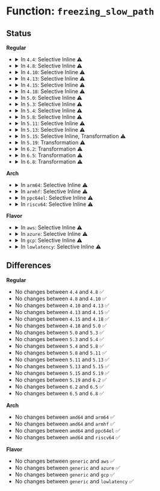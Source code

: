 # Function: <code>freezing_slow_path</code>

## Status
<b>Regular</b>
<ul>
<li>
<details>
<summary>In <code>4.4</code>: Selective Inline ⚠️</summary>

```c
bool freezing_slow_path(struct task_struct *p);
```

**Collision:** Unique Global

**Inline:** Selective

**Transformation:** False

**Instances:**

```
In kernel/freezer.c (ffffffff810e9a90)
Location: kernel/freezer.c:40
Inline: True
Direct callers:
  - kernel/fork.c:_do_fork
  - kernel/exit.c:do_exit
  - kernel/signal.c:ptrace_stop
  - kernel/signal.c:do_signal_stop
  - kernel/signal.c:get_signal
  - kernel/signal.c:do_sigtimedwait
  - kernel/kmod.c:usermodehelper_read_trylock
  - kernel/kthread.c:kthread_freezable_should_stop
  - kernel/kthread.c:kthread_worker_fn
  - kernel/kthread.c:kthread_worker_fn
  - kernel/power/process.c:try_to_freeze_tasks
  - kernel/freezer.c:__refrigerator
  - kernel/freezer.c:set_freezable
  - kernel/freezer.c:freeze_task
  - kernel/time/hrtimer.c:do_nanosleep
  - kernel/time/alarmtimer.c:alarm_timer_nsleep
  - kernel/time/alarmtimer.c:alarm_timer_nsleep_restart
  - kernel/futex.c:futex_wait_queue_me
  - kernel/cgroup_freezer.c:freezer_read
  - kernel/audit.c:kauditd_thread
  - mm/vmscan.c:kswapd
  - mm/vmscan.c:kswapd
  - mm/vmscan.c:kswapd
  - mm/ksm.c:ksm_scan_thread
  - mm/ksm.c:ksm_scan_thread
  - mm/ksm.c:ksm_scan_thread
  - mm/huge_memory.c:khugepaged
  - mm/huge_memory.c:khugepaged
  - mm/huge_memory.c:khugepaged
  - mm/huge_memory.c:khugepaged
  - fs/jbd2/journal.c:kjournald2
  - fs/jbd2/journal.c:kjournald2
  - fs/ecryptfs/kthread.c:ecryptfs_threadfn
  - drivers/virtio/virtio_balloon.c:balloon
  - drivers/virtio/virtio_balloon.c:balloon
  - drivers/tty/hvc/hvc_console.c:khvcd
  - drivers/char/virtio_console.c:port_fops_read
  - drivers/char/virtio_console.c:wait_port_writable
  - drivers/char/tpm/tpm-interface.c:wait_for_tpm_stat
  - net/unix/af_unix.c:unix_stream_read_generic
```
**Symbols:**

```
ffffffff810e9a90-ffffffff810e9af3: freezing_slow_path (STB_GLOBAL)
```
</details>
</li>
<li>
<details>
<summary>In <code>4.8</code>: Selective Inline ⚠️</summary>

```c
bool freezing_slow_path(struct task_struct *p);
```

**Collision:** Unique Global

**Inline:** Selective

**Transformation:** False

**Instances:**

```
In kernel/freezer.c (ffffffff810f07f0)
Location: kernel/freezer.c:40
Inline: True
Direct callers:
  - kernel/fork.c:_do_fork
  - kernel/exit.c:do_exit
  - kernel/signal.c:do_sigtimedwait
  - kernel/signal.c:get_signal
  - kernel/signal.c:do_signal_stop
  - kernel/signal.c:ptrace_stop
  - kernel/kmod.c:usermodehelper_read_trylock
  - kernel/kthread.c:kthread_worker_fn
  - kernel/kthread.c:kthread_worker_fn
  - kernel/kthread.c:kthread_freezable_should_stop
  - kernel/power/process.c:try_to_freeze_tasks
  - kernel/freezer.c:set_freezable
  - kernel/freezer.c:freeze_task
  - kernel/freezer.c:__refrigerator
  - kernel/time/hrtimer.c:do_nanosleep
  - kernel/time/alarmtimer.c:alarm_timer_nsleep
  - kernel/time/alarmtimer.c:alarm_timer_nsleep_restart
  - kernel/futex.c:futex_wait_queue_me
  - kernel/cgroup_freezer.c:freezer_read
  - kernel/audit.c:kauditd_thread
  - mm/oom_kill.c:oom_reaper
  - mm/vmscan.c:kswapd
  - mm/vmscan.c:kswapd
  - mm/vmscan.c:kswapd
  - mm/compaction.c:kcompactd
  - mm/ksm.c:ksm_scan_thread
  - mm/ksm.c:ksm_scan_thread
  - mm/ksm.c:ksm_scan_thread
  - mm/khugepaged.c:khugepaged
  - mm/khugepaged.c:khugepaged
  - mm/khugepaged.c:khugepaged
  - mm/khugepaged.c:khugepaged
  - fs/jbd2/journal.c:kjournald2
  - fs/jbd2/journal.c:kjournald2
  - fs/ecryptfs/kthread.c:ecryptfs_threadfn
  - drivers/tty/hvc/hvc_console.c:khvcd
  - drivers/char/virtio_console.c:wait_port_writable
  - drivers/char/virtio_console.c:port_fops_read
  - drivers/char/tpm/tpm-interface.c:wait_for_tpm_stat
  - net/unix/af_unix.c:unix_stream_read_generic
```
**Symbols:**

```
ffffffff810f07f0-ffffffff810f084c: freezing_slow_path (STB_GLOBAL)
```
</details>
</li>
<li>
<details>
<summary>In <code>4.10</code>: Selective Inline ⚠️</summary>

```c
bool freezing_slow_path(struct task_struct *p);
```

**Collision:** Unique Global

**Inline:** Selective

**Transformation:** False

**Instances:**

```
In kernel/freezer.c (ffffffff810f7950)
Location: kernel/freezer.c:40
Inline: True
Direct callers:
  - kernel/fork.c:_do_fork
  - kernel/exit.c:do_exit
  - kernel/signal.c:do_sigtimedwait
  - kernel/signal.c:get_signal
  - kernel/signal.c:do_signal_stop
  - kernel/signal.c:ptrace_stop
  - kernel/kmod.c:usermodehelper_read_trylock
  - kernel/kthread.c:kthread_worker_fn
  - kernel/kthread.c:kthread_worker_fn
  - kernel/kthread.c:kthread_freezable_should_stop
  - kernel/power/process.c:try_to_freeze_tasks
  - kernel/freezer.c:set_freezable
  - kernel/freezer.c:freeze_task
  - kernel/freezer.c:__refrigerator
  - kernel/time/hrtimer.c:do_nanosleep
  - kernel/time/alarmtimer.c:alarm_timer_nsleep
  - kernel/time/alarmtimer.c:alarm_timer_nsleep_restart
  - kernel/futex.c:futex_wait_queue_me
  - kernel/cgroup_freezer.c:freezer_read
  - kernel/audit.c:kauditd_thread
  - mm/oom_kill.c:oom_reaper
  - mm/vmscan.c:kswapd
  - mm/vmscan.c:kswapd
  - mm/vmscan.c:kswapd
  - mm/compaction.c:kcompactd
  - mm/ksm.c:ksm_scan_thread
  - mm/ksm.c:ksm_scan_thread
  - mm/ksm.c:ksm_scan_thread
  - mm/khugepaged.c:khugepaged
  - mm/khugepaged.c:khugepaged
  - mm/khugepaged.c:khugepaged
  - mm/khugepaged.c:khugepaged
  - fs/coredump.c:do_coredump
  - fs/jbd2/journal.c:kjournald2
  - fs/jbd2/journal.c:kjournald2
  - fs/ecryptfs/kthread.c:ecryptfs_threadfn
  - drivers/tty/hvc/hvc_console.c:khvcd
  - drivers/char/virtio_console.c:wait_port_writable
  - drivers/char/virtio_console.c:port_fops_read
  - drivers/char/tpm/tpm-interface.c:wait_for_tpm_stat
  - net/unix/af_unix.c:unix_stream_read_generic
```
**Symbols:**

```
ffffffff810f7950-ffffffff810f79a7: freezing_slow_path (STB_GLOBAL)
```
</details>
</li>
<li>
<details>
<summary>In <code>4.13</code>: Selective Inline ⚠️</summary>

```c
bool freezing_slow_path(struct task_struct *p);
```

**Collision:** Unique Global

**Inline:** Selective

**Transformation:** False

**Instances:**

```
In kernel/freezer.c (ffffffff810f9820)
Location: kernel/freezer.c:40
Inline: True
Direct callers:
  - kernel/fork.c:_do_fork
  - kernel/exit.c:do_exit
  - kernel/signal.c:do_sigtimedwait
  - kernel/signal.c:get_signal
  - kernel/signal.c:do_signal_stop
  - kernel/signal.c:ptrace_stop
  - kernel/kmod.c:usermodehelper_read_trylock
  - kernel/kthread.c:kthread_worker_fn
  - kernel/kthread.c:kthread_worker_fn
  - kernel/kthread.c:kthread_freezable_should_stop
  - kernel/power/process.c:try_to_freeze_tasks
  - kernel/freezer.c:set_freezable
  - kernel/freezer.c:freeze_task
  - kernel/freezer.c:__refrigerator
  - kernel/time/hrtimer.c:do_nanosleep
  - kernel/time/alarmtimer.c:alarmtimer_do_nsleep
  - kernel/futex.c:futex_wait_queue_me
  - kernel/cgroup/freezer.c:freezer_read
  - kernel/audit.c:kauditd_thread
  - mm/oom_kill.c:oom_reaper
  - mm/vmscan.c:kswapd
  - mm/vmscan.c:kswapd
  - mm/vmscan.c:kswapd
  - mm/compaction.c:kcompactd
  - mm/ksm.c:ksm_scan_thread
  - mm/ksm.c:ksm_scan_thread
  - mm/ksm.c:ksm_scan_thread
  - mm/khugepaged.c:khugepaged
  - mm/khugepaged.c:khugepaged
  - mm/khugepaged.c:khugepaged
  - mm/khugepaged.c:khugepaged
  - fs/coredump.c:do_coredump
  - fs/jbd2/journal.c:kjournald2
  - fs/jbd2/journal.c:kjournald2
  - fs/ecryptfs/kthread.c:ecryptfs_threadfn
  - drivers/tty/hvc/hvc_console.c:khvcd
  - drivers/char/virtio_console.c:wait_port_writable
  - drivers/char/virtio_console.c:port_fops_read
  - drivers/char/tpm/tpm-interface.c:wait_for_tpm_stat
  - drivers/char/tpm/tpm_tis_core.c:request_locality
  - net/unix/af_unix.c:unix_stream_read_generic
```
**Symbols:**

```
ffffffff810f9820-ffffffff810f9876: freezing_slow_path (STB_GLOBAL)
```
</details>
</li>
<li>
<details>
<summary>In <code>4.15</code>: Selective Inline ⚠️</summary>

```c
bool freezing_slow_path(struct task_struct *p);
```

**Collision:** Unique Global

**Inline:** Selective

**Transformation:** False

**Instances:**

```
In kernel/freezer.c (ffffffff811042d0)
Location: kernel/freezer.c:40
Inline: True
Direct callers:
  - kernel/fork.c:_do_fork
  - kernel/exit.c:do_exit
  - kernel/signal.c:do_sigtimedwait
  - kernel/signal.c:get_signal
  - kernel/signal.c:do_signal_stop
  - kernel/signal.c:ptrace_stop
  - kernel/umh.c:usermodehelper_read_trylock
  - kernel/kthread.c:kthread_worker_fn
  - kernel/kthread.c:kthread_worker_fn
  - kernel/kthread.c:kthread_freezable_should_stop
  - kernel/power/process.c:try_to_freeze_tasks
  - kernel/freezer.c:set_freezable
  - kernel/freezer.c:freeze_task
  - kernel/freezer.c:__refrigerator
  - kernel/time/hrtimer.c:do_nanosleep
  - kernel/time/alarmtimer.c:alarmtimer_do_nsleep
  - kernel/futex.c:futex_wait_queue_me
  - kernel/cgroup/freezer.c:update_if_frozen
  - kernel/audit.c:kauditd_thread
  - mm/oom_kill.c:oom_reaper
  - mm/vmscan.c:kswapd
  - mm/vmscan.c:kswapd
  - mm/vmscan.c:kswapd
  - mm/compaction.c:kcompactd
  - mm/ksm.c:ksm_scan_thread
  - mm/ksm.c:ksm_scan_thread
  - mm/ksm.c:ksm_scan_thread
  - mm/khugepaged.c:khugepaged
  - mm/khugepaged.c:khugepaged
  - mm/khugepaged.c:khugepaged
  - mm/khugepaged.c:khugepaged
  - fs/coredump.c:do_coredump
  - fs/jbd2/journal.c:kjournald2
  - fs/jbd2/journal.c:kjournald2
  - fs/ecryptfs/kthread.c:ecryptfs_threadfn
  - drivers/tty/hvc/hvc_console.c:khvcd
  - drivers/char/virtio_console.c:wait_port_writable
  - drivers/char/virtio_console.c:port_fops_read
  - drivers/char/tpm/tpm-interface.c:wait_for_tpm_stat
  - drivers/char/tpm/tpm_tis_core.c:request_locality
  - net/unix/af_unix.c:unix_stream_read_generic
```
**Symbols:**

```
ffffffff811042d0-ffffffff81104326: freezing_slow_path (STB_GLOBAL)
```
</details>
</li>
<li>
<details>
<summary>In <code>4.18</code>: Selective Inline ⚠️</summary>

```c
bool freezing_slow_path(struct task_struct *p);
```

**Collision:** Unique Global

**Inline:** Selective

**Transformation:** False

**Instances:**

```
In kernel/freezer.c (ffffffff8110f0d0)
Location: kernel/freezer.c:40
Inline: True
Direct callers:
  - kernel/fork.c:_do_fork
  - kernel/exit.c:do_exit
  - kernel/signal.c:get_signal
  - kernel/signal.c:do_signal_stop
  - kernel/signal.c:ptrace_stop
  - kernel/umh.c:usermodehelper_read_trylock
  - kernel/kthread.c:kthread_worker_fn
  - kernel/kthread.c:kthread_worker_fn
  - kernel/kthread.c:kthread_freezable_should_stop
  - kernel/power/process.c:try_to_freeze_tasks
  - kernel/freezer.c:set_freezable
  - kernel/freezer.c:freeze_task
  - kernel/freezer.c:__refrigerator
  - kernel/time/hrtimer.c:do_nanosleep
  - kernel/time/alarmtimer.c:alarmtimer_do_nsleep
  - kernel/futex.c:futex_wait_queue_me
  - kernel/cgroup/freezer.c:update_if_frozen
  - kernel/audit.c:kauditd_thread
  - mm/oom_kill.c:oom_reaper
  - mm/vmscan.c:kswapd
  - mm/vmscan.c:kswapd
  - mm/vmscan.c:balance_pgdat
  - mm/compaction.c:kcompactd
  - mm/ksm.c:ksm_scan_thread
  - mm/ksm.c:ksm_scan_thread
  - mm/ksm.c:ksm_scan_thread
  - mm/khugepaged.c:khugepaged
  - mm/khugepaged.c:khugepaged
  - mm/khugepaged.c:khugepaged
  - mm/khugepaged.c:khugepaged
  - fs/coredump.c:do_coredump
  - fs/jbd2/journal.c:kjournald2
  - fs/jbd2/journal.c:kjournald2
  - fs/ecryptfs/kthread.c:ecryptfs_threadfn
  - drivers/tty/hvc/hvc_console.c:khvcd
  - drivers/char/virtio_console.c:wait_port_writable
  - drivers/char/virtio_console.c:port_fops_read
  - drivers/char/tpm/tpm_tis_core.c:request_locality
  - drivers/char/tpm/tpm_tis_core.c:release_locality
  - drivers/char/tpm/tpm_tis_core.c:wait_for_tpm_stat
  - net/unix/af_unix.c:unix_stream_read_generic
```
**Symbols:**

```
ffffffff8110f0d0-ffffffff8110f12d: freezing_slow_path (STB_GLOBAL)
```
</details>
</li>
<li>
<details>
<summary>In <code>5.0</code>: Selective Inline ⚠️</summary>

```c
bool freezing_slow_path(struct task_struct *p);
```

**Collision:** Unique Global

**Inline:** Selective

**Transformation:** False

**Instances:**

```
In kernel/freezer.c (ffffffff8111a710)
Location: kernel/freezer.c:42
Inline: True
Direct callers:
  - kernel/fork.c:_do_fork
  - kernel/exit.c:do_exit
  - kernel/signal.c:get_signal
  - kernel/signal.c:do_signal_stop
  - kernel/signal.c:ptrace_stop
  - kernel/umh.c:usermodehelper_read_trylock
  - kernel/kthread.c:kthread_worker_fn
  - kernel/kthread.c:kthread_worker_fn
  - kernel/kthread.c:kthread_freezable_should_stop
  - kernel/power/process.c:try_to_freeze_tasks
  - kernel/freezer.c:set_freezable
  - kernel/freezer.c:freeze_task
  - kernel/freezer.c:__refrigerator
  - kernel/time/hrtimer.c:do_nanosleep
  - kernel/time/alarmtimer.c:alarmtimer_do_nsleep
  - kernel/futex.c:futex_wait_queue_me
  - kernel/cgroup/freezer.c:update_if_frozen
  - kernel/audit.c:kauditd_thread
  - mm/oom_kill.c:oom_reaper
  - mm/vmscan.c:kswapd
  - mm/vmscan.c:kswapd
  - mm/vmscan.c:balance_pgdat
  - mm/compaction.c:kcompactd
  - mm/ksm.c:ksm_scan_thread
  - mm/ksm.c:ksm_scan_thread
  - mm/ksm.c:ksm_scan_thread
  - mm/khugepaged.c:khugepaged
  - mm/khugepaged.c:khugepaged
  - mm/khugepaged.c:khugepaged
  - mm/khugepaged.c:khugepaged
  - fs/coredump.c:do_coredump
  - fs/jbd2/journal.c:kjournald2
  - fs/jbd2/journal.c:kjournald2
  - fs/ecryptfs/kthread.c:ecryptfs_threadfn
  - drivers/tty/hvc/hvc_console.c:khvcd
  - drivers/char/virtio_console.c:wait_port_writable
  - drivers/char/virtio_console.c:port_fops_read
  - drivers/char/tpm/tpm_tis_core.c:request_locality
  - drivers/char/tpm/tpm_tis_core.c:release_locality
  - drivers/char/tpm/tpm_tis_core.c:wait_for_tpm_stat
  - net/unix/af_unix.c:unix_stream_read_generic
```
**Symbols:**

```
ffffffff8111a710-ffffffff8111a76d: freezing_slow_path (STB_GLOBAL)
```
</details>
</li>
<li>
<details>
<summary>In <code>5.3</code>: Selective Inline ⚠️</summary>

```c
bool freezing_slow_path(struct task_struct *p);
```

**Collision:** Unique Global

**Inline:** Selective

**Transformation:** False

**Instances:**

```
In kernel/freezer.c (ffffffff81124e20)
Location: kernel/freezer.c:43
Inline: True
Direct callers:
  - kernel/fork.c:_do_fork
  - kernel/exit.c:do_exit
  - kernel/signal.c:get_signal
  - kernel/signal.c:get_signal
  - kernel/signal.c:do_signal_stop
  - kernel/signal.c:ptrace_stop
  - kernel/umh.c:usermodehelper_read_trylock
  - kernel/kthread.c:kthread_worker_fn
  - kernel/kthread.c:kthread_worker_fn
  - kernel/kthread.c:kthread_freezable_should_stop
  - kernel/power/process.c:try_to_freeze_tasks
  - kernel/freezer.c:set_freezable
  - kernel/freezer.c:freeze_task
  - kernel/freezer.c:__refrigerator
  - kernel/time/hrtimer.c:do_nanosleep
  - kernel/time/alarmtimer.c:alarmtimer_do_nsleep
  - kernel/futex.c:futex_wait_queue_me
  - kernel/cgroup/legacy_freezer.c:update_if_frozen
  - kernel/audit.c:kauditd_thread
  - mm/oom_kill.c:oom_reaper
  - mm/vmscan.c:kswapd
  - mm/vmscan.c:kswapd
  - mm/vmscan.c:balance_pgdat
  - mm/compaction.c:kcompactd
  - mm/ksm.c:ksm_scan_thread
  - mm/ksm.c:ksm_scan_thread
  - mm/ksm.c:ksm_scan_thread
  - mm/khugepaged.c:khugepaged
  - mm/khugepaged.c:khugepaged
  - mm/khugepaged.c:khugepaged
  - mm/khugepaged.c:khugepaged
  - fs/coredump.c:do_coredump
  - fs/jbd2/journal.c:kjournald2
  - fs/jbd2/journal.c:kjournald2
  - fs/ecryptfs/kthread.c:ecryptfs_threadfn
  - drivers/tty/hvc/hvc_console.c:khvcd
  - drivers/char/virtio_console.c:wait_port_writable
  - drivers/char/virtio_console.c:port_fops_read
  - drivers/char/tpm/tpm_tis_core.c:request_locality
  - drivers/char/tpm/tpm_tis_core.c:release_locality
  - drivers/char/tpm/tpm_tis_core.c:wait_for_tpm_stat
  - net/unix/af_unix.c:unix_stream_read_generic
```
**Symbols:**

```
ffffffff81124e20-ffffffff81124e79: freezing_slow_path (STB_GLOBAL)
```
</details>
</li>
<li>
<details>
<summary>In <code>5.4</code>: Selective Inline ⚠️</summary>

```c
bool freezing_slow_path(struct task_struct *p);
```

**Collision:** Unique Global

**Inline:** Selective

**Transformation:** False

**Instances:**

```
In kernel/freezer.c (ffffffff81130de0)
Location: kernel/freezer.c:37
Inline: True
Direct callers:
  - kernel/fork.c:_do_fork
  - kernel/exit.c:do_exit
  - kernel/signal.c:get_signal
  - kernel/signal.c:get_signal
  - kernel/signal.c:do_signal_stop
  - kernel/signal.c:ptrace_stop
  - kernel/umh.c:usermodehelper_read_trylock
  - kernel/kthread.c:kthread_worker_fn
  - kernel/kthread.c:kthread_worker_fn
  - kernel/kthread.c:kthread_freezable_should_stop
  - kernel/power/process.c:try_to_freeze_tasks
  - kernel/freezer.c:set_freezable
  - kernel/freezer.c:freeze_task
  - kernel/freezer.c:__refrigerator
  - kernel/time/hrtimer.c:do_nanosleep
  - kernel/time/alarmtimer.c:alarmtimer_do_nsleep
  - kernel/futex.c:futex_wait_queue_me
  - kernel/cgroup/legacy_freezer.c:update_if_frozen
  - kernel/audit.c:kauditd_thread
  - mm/oom_kill.c:oom_reaper
  - mm/vmscan.c:kswapd
  - mm/vmscan.c:kswapd
  - mm/vmscan.c:balance_pgdat
  - mm/compaction.c:kcompactd
  - mm/ksm.c:ksm_scan_thread
  - mm/ksm.c:ksm_scan_thread
  - mm/ksm.c:ksm_scan_thread
  - mm/khugepaged.c:khugepaged
  - mm/khugepaged.c:khugepaged
  - mm/khugepaged.c:khugepaged
  - mm/khugepaged.c:khugepaged
  - fs/coredump.c:do_coredump
  - fs/jbd2/journal.c:kjournald2
  - fs/jbd2/journal.c:kjournald2
  - fs/ecryptfs/kthread.c:ecryptfs_threadfn
  - drivers/tty/hvc/hvc_console.c:khvcd
  - drivers/char/virtio_console.c:wait_port_writable
  - drivers/char/virtio_console.c:port_fops_read
  - drivers/char/tpm/tpm_tis_core.c:request_locality
  - drivers/char/tpm/tpm_tis_core.c:release_locality
  - drivers/char/tpm/tpm_tis_core.c:wait_for_tpm_stat
  - net/unix/af_unix.c:unix_stream_read_generic
```
**Symbols:**

```
ffffffff81130de0-ffffffff81130e39: freezing_slow_path (STB_GLOBAL)
```
</details>
</li>
<li>
<details>
<summary>In <code>5.8</code>: Selective Inline ⚠️</summary>

```c
bool freezing_slow_path(struct task_struct *p);
```

**Collision:** Unique Global

**Inline:** Selective

**Transformation:** False

**Instances:**

```
In kernel/freezer.c (ffffffff81140190)
Location: kernel/freezer.c:37
Inline: True
Direct callers:
  - kernel/fork.c:wait_for_vfork_done
  - kernel/exit.c:exit_mm
  - kernel/signal.c:do_sigtimedwait
  - kernel/signal.c:get_signal
  - kernel/signal.c:get_signal
  - kernel/signal.c:do_signal_stop
  - kernel/signal.c:ptrace_stop
  - kernel/umh.c:usermodehelper_read_trylock
  - kernel/kthread.c:kthread_worker_fn
  - kernel/kthread.c:kthread_worker_fn
  - kernel/kthread.c:kthread_freezable_should_stop
  - kernel/power/process.c:try_to_freeze_tasks
  - kernel/freezer.c:set_freezable
  - kernel/freezer.c:freeze_task
  - kernel/freezer.c:__refrigerator
  - kernel/time/hrtimer.c:do_nanosleep
  - kernel/time/alarmtimer.c:alarmtimer_do_nsleep
  - kernel/futex.c:futex_wait_queue_me
  - kernel/cgroup/legacy_freezer.c:update_if_frozen
  - kernel/audit.c:kauditd_thread
  - mm/oom_kill.c:oom_reaper
  - mm/vmscan.c:kswapd
  - mm/vmscan.c:kswapd_try_to_sleep
  - mm/vmscan.c:balance_pgdat
  - mm/compaction.c:kcompactd
  - mm/ksm.c:ksm_scan_thread
  - mm/ksm.c:ksm_scan_thread
  - mm/ksm.c:ksm_scan_thread
  - mm/khugepaged.c:khugepaged_wait_work
  - mm/khugepaged.c:khugepaged_wait_work
  - mm/khugepaged.c:khugepaged_do_scan
  - mm/khugepaged.c:khugepaged_do_scan
  - fs/coredump.c:coredump_wait
  - fs/jbd2/journal.c:kjournald2
  - fs/jbd2/journal.c:kjournald2
  - fs/ecryptfs/kthread.c:ecryptfs_threadfn
  - drivers/tty/hvc/hvc_console.c:khvcd
  - drivers/char/virtio_console.c:wait_port_writable
  - drivers/char/virtio_console.c:port_fops_read
  - drivers/char/tpm/tpm_tis_core.c:request_locality
  - drivers/char/tpm/tpm_tis_core.c:release_locality
  - drivers/char/tpm/tpm_tis_core.c:wait_for_tpm_stat
  - net/unix/af_unix.c:unix_stream_data_wait
```
**Symbols:**

```
ffffffff81140190-ffffffff811401f3: freezing_slow_path (STB_GLOBAL)
```
</details>
</li>
<li>
<details>
<summary>In <code>5.11</code>: Selective Inline ⚠️</summary>

```c
bool freezing_slow_path(struct task_struct *p);
```

**Collision:** Unique Global

**Inline:** Selective

**Transformation:** False

**Instances:**

```
In kernel/freezer.c (ffffffff8113c500)
Location: kernel/freezer.c:37
Inline: True
Direct callers:
  - arch/x86/kernel/cpu/sgx/main.c:ksgxd
  - arch/x86/kernel/cpu/sgx/main.c:ksgxd
  - kernel/fork.c:wait_for_vfork_done
  - kernel/exit.c:exit_mm
  - kernel/signal.c:do_sigtimedwait
  - kernel/signal.c:get_signal
  - kernel/signal.c:get_signal
  - kernel/signal.c:do_signal_stop
  - kernel/signal.c:ptrace_stop
  - kernel/umh.c:usermodehelper_read_trylock
  - kernel/kthread.c:kthread_worker_fn
  - kernel/kthread.c:kthread_worker_fn
  - kernel/kthread.c:kthread_freezable_should_stop
  - kernel/power/process.c:try_to_freeze_tasks
  - kernel/freezer.c:set_freezable
  - kernel/freezer.c:freeze_task
  - kernel/freezer.c:__refrigerator
  - kernel/time/hrtimer.c:do_nanosleep
  - kernel/time/alarmtimer.c:alarmtimer_do_nsleep
  - kernel/futex.c:futex_wait_queue_me
  - kernel/cgroup/legacy_freezer.c:update_if_frozen
  - kernel/audit.c:kauditd_thread
  - mm/oom_kill.c:oom_reaper
  - mm/vmscan.c:kswapd
  - mm/vmscan.c:kswapd_try_to_sleep
  - mm/vmscan.c:balance_pgdat
  - mm/compaction.c:kcompactd
  - mm/ksm.c:ksm_scan_thread
  - mm/ksm.c:ksm_scan_thread
  - mm/ksm.c:ksm_scan_thread
  - mm/khugepaged.c:khugepaged_wait_work
  - mm/khugepaged.c:khugepaged_wait_work
  - mm/khugepaged.c:khugepaged_do_scan
  - mm/khugepaged.c:khugepaged_do_scan
  - fs/coredump.c:coredump_wait
  - fs/jbd2/journal.c:kjournald2
  - fs/jbd2/journal.c:kjournald2
  - fs/ecryptfs/kthread.c:ecryptfs_threadfn
  - drivers/tty/hvc/hvc_console.c:khvcd
  - drivers/char/virtio_console.c:wait_port_writable
  - drivers/char/virtio_console.c:port_fops_read
  - drivers/char/tpm/tpm_tis_core.c:request_locality
  - drivers/char/tpm/tpm_tis_core.c:wait_for_tpm_stat
  - net/unix/af_unix.c:unix_stream_data_wait
```
**Symbols:**

```
ffffffff8113c500-ffffffff8113c563: freezing_slow_path (STB_GLOBAL)
```
</details>
</li>
<li>
<details>
<summary>In <code>5.13</code>: Selective Inline ⚠️</summary>

```c
bool freezing_slow_path(struct task_struct *p);
```

**Collision:** Unique Global

**Inline:** Selective

**Transformation:** False

**Instances:**

```
In kernel/freezer.c (ffffffff8113d760)
Location: kernel/freezer.c:37
Inline: True
Direct callers:
  - arch/x86/kernel/cpu/sgx/main.c:ksgxd
  - arch/x86/kernel/cpu/sgx/main.c:ksgxd
  - kernel/fork.c:kernel_clone
  - kernel/exit.c:exit_mm
  - kernel/signal.c:do_sigtimedwait
  - kernel/signal.c:get_signal
  - kernel/signal.c:get_signal
  - kernel/signal.c:do_signal_stop
  - kernel/signal.c:ptrace_stop
  - kernel/umh.c:usermodehelper_read_trylock
  - kernel/kthread.c:kthread_worker_fn
  - kernel/kthread.c:kthread_worker_fn
  - kernel/kthread.c:kthread_freezable_should_stop
  - kernel/power/process.c:try_to_freeze_tasks
  - kernel/freezer.c:set_freezable
  - kernel/freezer.c:freeze_task
  - kernel/freezer.c:__refrigerator
  - kernel/time/hrtimer.c:do_nanosleep
  - kernel/time/alarmtimer.c:alarmtimer_do_nsleep
  - kernel/futex.c:futex_wait_queue_me
  - kernel/cgroup/legacy_freezer.c:update_if_frozen
  - kernel/audit.c:kauditd_thread
  - mm/oom_kill.c:oom_reaper
  - mm/vmscan.c:kswapd
  - mm/vmscan.c:kswapd_try_to_sleep
  - mm/vmscan.c:balance_pgdat
  - mm/compaction.c:kcompactd
  - mm/ksm.c:ksm_scan_thread
  - mm/ksm.c:ksm_scan_thread
  - mm/ksm.c:ksm_scan_thread
  - mm/khugepaged.c:khugepaged
  - mm/khugepaged.c:khugepaged
  - mm/khugepaged.c:khugepaged_wait_work
  - mm/khugepaged.c:khugepaged_wait_work
  - fs/coredump.c:dump_interrupted
  - fs/coredump.c:coredump_wait
  - fs/jbd2/journal.c:kjournald2
  - fs/jbd2/journal.c:kjournald2
  - fs/ecryptfs/kthread.c:ecryptfs_threadfn
  - drivers/tty/hvc/hvc_console.c:khvcd
  - drivers/char/virtio_console.c:wait_port_writable
  - drivers/char/virtio_console.c:port_fops_read
  - drivers/char/tpm/tpm_tis_core.c:request_locality
  - drivers/char/tpm/tpm_tis_core.c:wait_for_tpm_stat
  - net/unix/af_unix.c:unix_stream_data_wait
```
**Symbols:**

```
ffffffff8113d760-ffffffff8113d7c3: freezing_slow_path (STB_GLOBAL)
```
</details>
</li>
<li>
<details>
<summary>In <code>5.15</code>: Selective Inline, Transformation ⚠️</summary>

```c
bool freezing_slow_path(struct task_struct *p);
```

**Collision:** Unique Global

**Inline:** Selective

**Transformation:** True

**Instances:**

```
In kernel/freezer.c (ffffffff81160905)
Location: kernel/freezer.c:37
Inline: True
Direct callers:
  - arch/x86/kernel/cpu/sgx/main.c:ksgxd
  - arch/x86/kernel/cpu/sgx/main.c:ksgxd
  - kernel/fork.c:kernel_clone
  - kernel/exit.c:exit_mm
  - kernel/signal.c:do_sigtimedwait
  - kernel/signal.c:get_signal
  - kernel/signal.c:get_signal
  - kernel/signal.c:do_signal_stop
  - kernel/signal.c:ptrace_stop
  - kernel/umh.c:usermodehelper_read_trylock
  - kernel/kthread.c:kthread_worker_fn
  - kernel/kthread.c:kthread_worker_fn
  - kernel/kthread.c:kthread_freezable_should_stop
  - kernel/power/process.c:try_to_freeze_tasks
  - kernel/freezer.c:set_freezable
  - kernel/freezer.c:freeze_task
  - kernel/freezer.c:__refrigerator
  - kernel/time/hrtimer.c:do_nanosleep
  - kernel/time/alarmtimer.c:alarmtimer_do_nsleep
  - kernel/futex.c:futex_wait_queue_me
  - kernel/cgroup/legacy_freezer.c:update_if_frozen
  - kernel/audit.c:kauditd_thread
  - mm/oom_kill.c:oom_reaper
  - mm/vmscan.c:kswapd
  - mm/vmscan.c:kswapd_try_to_sleep
  - mm/vmscan.c:balance_pgdat
  - mm/compaction.c:kcompactd
  - mm/ksm.c:ksm_scan_thread
  - mm/ksm.c:ksm_scan_thread
  - mm/ksm.c:ksm_scan_thread
  - mm/khugepaged.c:khugepaged
  - mm/khugepaged.c:khugepaged
  - mm/khugepaged.c:khugepaged_wait_work
  - mm/khugepaged.c:khugepaged_wait_work
  - fs/coredump.c:dump_interrupted
  - fs/coredump.c:coredump_wait
  - fs/jbd2/journal.c:kjournald2
  - fs/jbd2/journal.c:kjournald2
  - fs/ecryptfs/kthread.c:ecryptfs_threadfn
  - drivers/xen/balloon.c:balloon_thread
  - drivers/tty/hvc/hvc_console.c:khvcd
  - drivers/char/virtio_console.c:wait_port_writable
  - drivers/char/virtio_console.c:port_fops_read
  - drivers/char/tpm/tpm_tis_core.c:request_locality
  - drivers/char/tpm/tpm_tis_core.c:wait_for_tpm_stat
  - net/unix/af_unix.c:unix_stream_data_wait
```
**Symbols:**

```
ffffffff81cb074d-ffffffff81cb0777: freezing_slow_path.cold (STB_LOCAL)
ffffffff811608e0-ffffffff81160960: freezing_slow_path (STB_GLOBAL)
```
</details>
</li>
<li>
<details>
<summary>In <code>5.19</code>: Transformation ⚠️</summary>

```c
bool freezing_slow_path(struct task_struct *p);
```

**Collision:** Unique Global

**Inline:** No

**Transformation:** True

**Instances:**

```
In kernel/freezer.c (0)
Location: kernel/freezer.c:37
Inline: False
Direct callers:
  - arch/x86/kernel/cpu/sgx/main.c:ksgxd
  - arch/x86/kernel/cpu/sgx/main.c:ksgxd
  - kernel/fork.c:kernel_clone
  - kernel/exit.c:do_exit
  - kernel/signal.c:do_sigtimedwait
  - kernel/signal.c:get_signal
  - kernel/signal.c:get_signal
  - kernel/signal.c:do_signal_stop
  - kernel/umh.c:usermodehelper_read_trylock
  - kernel/kthread.c:kthread_worker_fn
  - kernel/kthread.c:kthread_worker_fn
  - kernel/kthread.c:kthread_freezable_should_stop
  - kernel/power/process.c:try_to_freeze_tasks
  - kernel/freezer.c:set_freezable
  - kernel/freezer.c:freeze_task
  - kernel/freezer.c:__refrigerator
  - kernel/time/hrtimer.c:do_nanosleep
  - kernel/time/alarmtimer.c:alarmtimer_do_nsleep
  - kernel/futex/waitwake.c:futex_wait_multiple
  - kernel/futex/waitwake.c:futex_wait_queue
  - kernel/cgroup/legacy_freezer.c:update_if_frozen
  - kernel/audit.c:kauditd_thread
  - mm/oom_kill.c:oom_reaper
  - mm/vmscan.c:kswapd
  - mm/vmscan.c:kswapd_try_to_sleep
  - mm/vmscan.c:balance_pgdat
  - mm/compaction.c:kcompactd
  - mm/ksm.c:ksm_scan_thread
  - mm/ksm.c:ksm_scan_thread
  - mm/ksm.c:ksm_scan_thread
  - mm/khugepaged.c:khugepaged
  - mm/khugepaged.c:khugepaged
  - mm/khugepaged.c:khugepaged_wait_work
  - mm/khugepaged.c:khugepaged_wait_work
  - fs/coredump.c:dump_interrupted
  - fs/coredump.c:coredump_wait
  - fs/jbd2/journal.c:kjournald2
  - fs/jbd2/journal.c:kjournald2
  - fs/ecryptfs/kthread.c:ecryptfs_threadfn
  - drivers/xen/balloon.c:balloon_thread
  - drivers/tty/hvc/hvc_console.c:khvcd
  - drivers/char/virtio_console.c:wait_port_writable
  - drivers/char/virtio_console.c:port_fops_read
  - drivers/char/tpm/tpm_tis_core.c:request_locality
  - drivers/char/tpm/tpm_tis_core.c:wait_for_tpm_stat
  - net/unix/af_unix.c:unix_stream_data_wait
```
**Symbols:**

```
ffffffff81e61cae-ffffffff81e61cd8: freezing_slow_path.cold (STB_LOCAL)
ffffffff81193650-ffffffff811936e8: freezing_slow_path (STB_GLOBAL)
```
</details>
</li>
<li>
<details>
<summary>In <code>6.2</code>: Transformation ⚠️</summary>

```c
bool freezing_slow_path(struct task_struct *p);
```

**Collision:** Unique Global

**Inline:** No

**Transformation:** True

**Instances:**

```
In kernel/freezer.c (0)
Location: kernel/freezer.c:38
Inline: False
Direct callers:
  - arch/x86/kernel/cpu/sgx/main.c:ksgxd
  - kernel/signal.c:get_signal
  - kernel/umh.c:usermodehelper_read_trylock
  - kernel/kthread.c:kthread_worker_fn
  - kernel/kthread.c:kthread_worker_fn
  - kernel/kthread.c:kthread_freezable_should_stop
  - kernel/power/process.c:try_to_freeze_tasks
  - kernel/freezer.c:set_freezable
  - kernel/freezer.c:__thaw_task
  - kernel/freezer.c:freeze_task
  - kernel/freezer.c:__refrigerator
  - kernel/time/alarmtimer.c:alarmtimer_do_nsleep
  - kernel/cgroup/legacy_freezer.c:update_if_frozen
  - mm/vmscan.c:kswapd
  - mm/vmscan.c:kswapd_try_to_sleep
  - mm/vmscan.c:balance_pgdat
  - mm/ksm.c:ksm_scan_thread
  - mm/ksm.c:ksm_scan_thread
  - mm/khugepaged.c:khugepaged
  - fs/coredump.c:dump_interrupted
  - fs/jbd2/journal.c:kjournald2
  - fs/jbd2/journal.c:kjournald2
  - drivers/tty/hvc/hvc_console.c:khvcd
  - drivers/char/tpm/tpm_tis_core.c:request_locality
  - drivers/char/tpm/tpm_tis_core.c:wait_for_tpm_stat
```
**Symbols:**

```
ffffffff8205ac8f-ffffffff8205acb9: freezing_slow_path.cold (STB_LOCAL)
ffffffff811d0fc0-ffffffff811d1058: freezing_slow_path (STB_GLOBAL)
```
</details>
</li>
<li>
<details>
<summary>In <code>6.5</code>: Transformation ⚠️</summary>

```c
bool freezing_slow_path(struct task_struct *p);
```

**Collision:** Unique Global

**Inline:** No

**Transformation:** True

**Instances:**

```
In kernel/freezer.c (0)
Location: kernel/freezer.c:38
Inline: False
Direct callers:
  - arch/x86/kernel/cpu/sgx/main.c:ksgxd
  - kernel/signal.c:get_signal
  - kernel/umh.c:usermodehelper_read_trylock
  - kernel/kthread.c:kthread_worker_fn
  - kernel/kthread.c:kthread_worker_fn
  - kernel/kthread.c:kthread_freezable_should_stop
  - kernel/power/process.c:try_to_freeze_tasks
  - kernel/freezer.c:set_freezable
  - kernel/freezer.c:__thaw_task
  - kernel/freezer.c:freeze_task
  - kernel/freezer.c:__refrigerator
  - kernel/time/alarmtimer.c:alarmtimer_do_nsleep
  - kernel/cgroup/legacy_freezer.c:update_if_frozen
  - mm/vmscan.c:kswapd
  - mm/vmscan.c:kswapd_try_to_sleep
  - mm/vmscan.c:balance_pgdat
  - mm/ksm.c:ksm_scan_thread
  - mm/ksm.c:ksm_scan_thread
  - mm/khugepaged.c:khugepaged
  - fs/coredump.c:dump_interrupted
  - fs/jbd2/journal.c:kjournald2
  - fs/jbd2/journal.c:kjournald2
  - drivers/tty/hvc/hvc_console.c:khvcd
  - drivers/char/tpm/tpm_tis_core.c:__tpm_tis_request_locality
  - drivers/char/tpm/tpm_tis_core.c:wait_for_tpm_stat
```
**Symbols:**

```
ffffffff820d9529-ffffffff820d9553: freezing_slow_path.cold (STB_LOCAL)
ffffffff811e5230-ffffffff811e52c8: freezing_slow_path (STB_GLOBAL)
```
</details>
</li>
<li>
<details>
<summary>In <code>6.8</code>: Transformation ⚠️</summary>

```c
bool freezing_slow_path(struct task_struct *p);
```

**Collision:** Unique Global

**Inline:** No

**Transformation:** True

**Instances:**

```
In kernel/freezer.c (0)
Location: kernel/freezer.c:38
Inline: False
Direct callers:
  - arch/x86/kernel/cpu/sgx/main.c:ksgxd
  - kernel/signal.c:get_signal
  - kernel/umh.c:usermodehelper_read_trylock
  - kernel/kthread.c:kthread_worker_fn
  - kernel/kthread.c:kthread_worker_fn
  - kernel/kthread.c:kthread_freezable_should_stop
  - kernel/power/process.c:try_to_freeze_tasks
  - kernel/freezer.c:set_freezable
  - kernel/freezer.c:__thaw_task
  - kernel/freezer.c:freeze_task
  - kernel/freezer.c:__refrigerator
  - kernel/time/alarmtimer.c:alarmtimer_do_nsleep
  - kernel/cgroup/legacy_freezer.c:update_if_frozen
  - mm/vmscan.c:kswapd
  - mm/vmscan.c:kswapd_try_to_sleep
  - mm/vmscan.c:balance_pgdat
  - mm/ksm.c:ksm_scan_thread
  - fs/coredump.c:dump_interrupted
  - fs/ext4/mballoc.c:ext4_trim_interrupted
  - fs/jbd2/journal.c:kjournald2
  - fs/jbd2/journal.c:kjournald2
  - drivers/tty/hvc/hvc_console.c:khvcd
  - drivers/char/tpm/tpm_tis_core.c:__tpm_tis_request_locality
  - drivers/char/tpm/tpm_tis_core.c:wait_for_tpm_stat
```
**Symbols:**

```
ffffffff821b4daa-ffffffff821b4dd4: freezing_slow_path.cold (STB_LOCAL)
ffffffff811fafc0-ffffffff811fb058: freezing_slow_path (STB_GLOBAL)
```
</details>
</li>
</ul>
<b>Arch</b>
<ul>
<li>
<details>
<summary>In <code>arm64</code>: Selective Inline ⚠️</summary>

```c
bool freezing_slow_path(struct task_struct *p);
```

**Collision:** Unique Global

**Inline:** Selective

**Transformation:** False

**Instances:**

```
In kernel/freezer.c (ffff800010197fb0)
Location: kernel/freezer.c:37
Inline: True
Direct callers:
  - kernel/fork.c:_do_fork
  - kernel/exit.c:do_exit
  - kernel/signal.c:get_signal
  - kernel/signal.c:get_signal
  - kernel/signal.c:do_signal_stop
  - kernel/signal.c:ptrace_stop
  - kernel/umh.c:usermodehelper_read_trylock
  - kernel/kthread.c:kthread_worker_fn
  - kernel/kthread.c:kthread_worker_fn
  - kernel/kthread.c:kthread_freezable_should_stop
  - kernel/power/process.c:try_to_freeze_tasks
  - kernel/freezer.c:set_freezable
  - kernel/freezer.c:freeze_task
  - kernel/freezer.c:__refrigerator
  - kernel/time/hrtimer.c:do_nanosleep
  - kernel/time/alarmtimer.c:alarmtimer_do_nsleep
  - kernel/futex.c:futex_wait_queue_me
  - kernel/cgroup/legacy_freezer.c:update_if_frozen
  - kernel/audit.c:kauditd_thread
  - mm/oom_kill.c:oom_reaper
  - mm/vmscan.c:kswapd
  - mm/vmscan.c:kswapd
  - mm/vmscan.c:balance_pgdat
  - mm/compaction.c:kcompactd
  - mm/ksm.c:ksm_scan_thread
  - mm/ksm.c:ksm_scan_thread
  - mm/ksm.c:ksm_scan_thread
  - mm/khugepaged.c:khugepaged
  - mm/khugepaged.c:khugepaged
  - mm/khugepaged.c:khugepaged
  - mm/khugepaged.c:khugepaged
  - fs/coredump.c:do_coredump
  - fs/jbd2/journal.c:kjournald2
  - fs/jbd2/journal.c:kjournald2
  - fs/ecryptfs/kthread.c:ecryptfs_threadfn
  - drivers/tty/hvc/hvc_console.c:khvcd
  - drivers/char/virtio_console.c:wait_port_writable
  - drivers/char/virtio_console.c:port_fops_read
  - drivers/char/tpm/tpm_tis_core.c:request_locality
  - drivers/char/tpm/tpm_tis_core.c:release_locality
  - drivers/char/tpm/tpm_tis_core.c:wait_for_tpm_stat
  - net/unix/af_unix.c:unix_stream_read_generic
```
**Symbols:**

```
ffff800010197fb0-ffff800010198038: freezing_slow_path (STB_GLOBAL)
```
</details>
</li>
<li>
<details>
<summary>In <code>armhf</code>: Selective Inline ⚠️</summary>

```c
bool freezing_slow_path(struct task_struct *p);
```

**Collision:** Unique Global

**Inline:** Selective

**Transformation:** False

**Instances:**

```
In kernel/freezer.c (c03e3010)
Location: kernel/freezer.c:37
Inline: True
Direct callers:
  - kernel/fork.c:_do_fork
  - kernel/exit.c:do_exit
  - kernel/signal.c:do_sigtimedwait
  - kernel/signal.c:get_signal
  - kernel/signal.c:get_signal
  - kernel/signal.c:do_signal_stop
  - kernel/signal.c:ptrace_stop
  - kernel/umh.c:usermodehelper_read_trylock
  - kernel/kthread.c:kthread_worker_fn
  - kernel/kthread.c:kthread_worker_fn
  - kernel/kthread.c:kthread_freezable_should_stop
  - kernel/power/process.c:try_to_freeze_tasks
  - kernel/freezer.c:set_freezable
  - kernel/freezer.c:freeze_task
  - kernel/freezer.c:__refrigerator
  - kernel/time/hrtimer.c:do_nanosleep
  - kernel/time/alarmtimer.c:alarmtimer_do_nsleep
  - kernel/futex.c:futex_wait_queue_me
  - kernel/cgroup/legacy_freezer.c:freezer_read
  - kernel/audit.c:kauditd_thread
  - mm/oom_kill.c:oom_reaper
  - mm/vmscan.c:kswapd
  - mm/vmscan.c:kswapd
  - mm/vmscan.c:balance_pgdat
  - mm/compaction.c:kcompactd
  - mm/ksm.c:ksm_scan_thread
  - mm/ksm.c:ksm_scan_thread
  - mm/ksm.c:ksm_do_scan
  - fs/coredump.c:do_coredump
  - fs/jbd2/journal.c:kjournald2
  - fs/jbd2/journal.c:kjournald2
  - fs/ecryptfs/kthread.c:ecryptfs_threadfn
  - drivers/tty/hvc/hvc_console.c:khvcd
  - drivers/char/virtio_console.c:wait_port_writable
  - drivers/char/virtio_console.c:port_fops_read
  - drivers/char/tpm/tpm_tis_core.c:request_locality
  - drivers/char/tpm/tpm_tis_core.c:release_locality
  - drivers/char/tpm/tpm_tis_core.c:wait_for_tpm_stat
  - net/unix/af_unix.c:unix_stream_read_generic
```
**Symbols:**

```
c03e3010-c03e3098: freezing_slow_path (STB_GLOBAL)
```
</details>
</li>
<li>
<details>
<summary>In <code>ppc64el</code>: Selective Inline ⚠️</summary>

```c
bool freezing_slow_path(struct task_struct *p);
```

**Collision:** Unique Global

**Inline:** Selective

**Transformation:** False

**Instances:**

```
In kernel/freezer.c (c0000000001f7e30)
Location: kernel/freezer.c:37
Inline: True
Direct callers:
  - arch/powerpc/platforms/powernv/opal.c:kopald
  - kernel/fork.c:_do_fork
  - kernel/exit.c:do_exit
  - kernel/signal.c:get_signal
  - kernel/signal.c:get_signal
  - kernel/signal.c:do_signal_stop
  - kernel/signal.c:ptrace_stop
  - kernel/umh.c:usermodehelper_read_trylock
  - kernel/kthread.c:kthread_worker_fn
  - kernel/kthread.c:kthread_worker_fn
  - kernel/kthread.c:kthread_freezable_should_stop
  - kernel/power/process.c:try_to_freeze_tasks
  - kernel/freezer.c:set_freezable
  - kernel/freezer.c:freeze_task
  - kernel/freezer.c:__refrigerator
  - kernel/time/hrtimer.c:do_nanosleep
  - kernel/time/alarmtimer.c:alarmtimer_do_nsleep
  - kernel/futex.c:futex_wait_queue_me
  - kernel/cgroup/legacy_freezer.c:update_if_frozen
  - kernel/audit.c:kauditd_thread
  - mm/oom_kill.c:oom_reaper
  - mm/vmscan.c:kswapd
  - mm/vmscan.c:kswapd
  - mm/vmscan.c:balance_pgdat
  - mm/compaction.c:kcompactd
  - mm/ksm.c:ksm_scan_thread
  - mm/ksm.c:ksm_scan_thread
  - mm/ksm.c:ksm_scan_thread
  - mm/khugepaged.c:khugepaged
  - mm/khugepaged.c:khugepaged
  - mm/khugepaged.c:khugepaged
  - mm/khugepaged.c:khugepaged
  - fs/coredump.c:do_coredump
  - fs/jbd2/journal.c:kjournald2
  - fs/jbd2/journal.c:kjournald2
  - fs/ecryptfs/kthread.c:ecryptfs_threadfn
  - drivers/tty/hvc/hvc_console.c:khvcd
  - drivers/char/virtio_console.c:wait_port_writable
  - drivers/char/virtio_console.c:port_fops_read
  - drivers/char/tpm/tpm_tis_core.c:request_locality
  - drivers/char/tpm/tpm_tis_core.c:release_locality
  - drivers/char/tpm/tpm_tis_core.c:wait_for_tpm_stat
  - net/unix/af_unix.c:unix_stream_read_generic
```
**Symbols:**

```
c0000000001f7e30-c0000000001f7f18: freezing_slow_path (STB_GLOBAL)
```
</details>
</li>
<li>
<details>
<summary>In <code>riscv64</code>: Selective Inline ⚠️</summary>

```c
bool freezing_slow_path(struct task_struct *p);
```

**Collision:** Unique Global

**Inline:** Selective

**Transformation:** False

**Instances:**

```
In kernel/freezer.c (ffffffe000128d90)
Location: kernel/freezer.c:37
Inline: True
Direct callers:
  - kernel/fork.c:_do_fork
  - kernel/exit.c:do_exit
  - kernel/signal.c:__se_sys_rt_sigtimedwait
  - kernel/signal.c:get_signal
  - kernel/signal.c:get_signal
  - kernel/signal.c:do_signal_stop
  - kernel/signal.c:ptrace_stop
  - kernel/umh.c:usermodehelper_read_trylock
  - kernel/kthread.c:kthread_worker_fn
  - kernel/kthread.c:kthread_worker_fn
  - kernel/kthread.c:kthread_freezable_should_stop
  - kernel/power/process.c:try_to_freeze_tasks
  - kernel/freezer.c:set_freezable
  - kernel/freezer.c:freeze_task
  - kernel/freezer.c:__refrigerator
  - kernel/time/hrtimer.c:do_nanosleep
  - kernel/time/alarmtimer.c:alarmtimer_do_nsleep
  - kernel/futex.c:futex_wait_queue_me
  - kernel/cgroup/legacy_freezer.c:update_if_frozen
  - kernel/audit.c:kauditd_thread
  - mm/oom_kill.c:oom_reaper
  - mm/vmscan.c:kswapd
  - mm/vmscan.c:kswapd
  - mm/vmscan.c:balance_pgdat
  - mm/compaction.c:kcompactd
  - mm/ksm.c:ksm_scan_thread
  - mm/ksm.c:ksm_scan_thread
  - mm/ksm.c:ksm_do_scan
  - fs/coredump.c:do_coredump
  - fs/jbd2/journal.c:kjournald2
  - fs/jbd2/journal.c:kjournald2
  - fs/ecryptfs/kthread.c:ecryptfs_threadfn
  - drivers/tty/hvc/hvc_console.c:khvcd
  - drivers/char/virtio_console.c:wait_port_writable
  - drivers/char/virtio_console.c:port_fops_read
  - drivers/char/tpm/tpm_tis_core.c:request_locality
  - drivers/char/tpm/tpm_tis_core.c:release_locality
  - drivers/char/tpm/tpm_tis_core.c:wait_for_tpm_stat
  - net/unix/af_unix.c:unix_stream_read_generic
```
**Symbols:**

```
ffffffe000128d90-ffffffe000128e00: freezing_slow_path (STB_GLOBAL)
```
</details>
</li>
</ul>
<b>Flavor</b>
<ul>
<li>
<details>
<summary>In <code>aws</code>: Selective Inline ⚠️</summary>

```c
bool freezing_slow_path(struct task_struct *p);
```

**Collision:** Unique Global

**Inline:** Selective

**Transformation:** False

**Instances:**

```
In kernel/freezer.c (ffffffff81129590)
Location: kernel/freezer.c:37
Inline: True
Direct callers:
  - kernel/fork.c:_do_fork
  - kernel/exit.c:do_exit
  - kernel/signal.c:get_signal
  - kernel/signal.c:get_signal
  - kernel/signal.c:do_signal_stop
  - kernel/signal.c:ptrace_stop
  - kernel/umh.c:usermodehelper_read_trylock
  - kernel/kthread.c:kthread_worker_fn
  - kernel/kthread.c:kthread_worker_fn
  - kernel/kthread.c:kthread_freezable_should_stop
  - kernel/power/process.c:try_to_freeze_tasks
  - kernel/freezer.c:set_freezable
  - kernel/freezer.c:freeze_task
  - kernel/freezer.c:__refrigerator
  - kernel/time/hrtimer.c:do_nanosleep
  - kernel/time/alarmtimer.c:alarmtimer_do_nsleep
  - kernel/futex.c:futex_wait_queue_me
  - kernel/cgroup/legacy_freezer.c:update_if_frozen
  - kernel/audit.c:kauditd_thread
  - mm/oom_kill.c:oom_reaper
  - mm/vmscan.c:kswapd
  - mm/vmscan.c:kswapd
  - mm/vmscan.c:balance_pgdat
  - mm/compaction.c:kcompactd
  - mm/ksm.c:ksm_scan_thread
  - mm/ksm.c:ksm_scan_thread
  - mm/ksm.c:ksm_scan_thread
  - mm/khugepaged.c:khugepaged
  - mm/khugepaged.c:khugepaged
  - mm/khugepaged.c:khugepaged
  - mm/khugepaged.c:khugepaged
  - fs/coredump.c:do_coredump
  - fs/jbd2/journal.c:kjournald2
  - fs/jbd2/journal.c:kjournald2
  - fs/ecryptfs/kthread.c:ecryptfs_threadfn
  - drivers/tty/hvc/hvc_console.c:khvcd
  - drivers/char/virtio_console.c:wait_port_writable
  - drivers/char/virtio_console.c:port_fops_read
  - drivers/char/tpm/tpm_tis_core.c:request_locality
  - drivers/char/tpm/tpm_tis_core.c:release_locality
  - drivers/char/tpm/tpm_tis_core.c:wait_for_tpm_stat
  - net/unix/af_unix.c:unix_stream_read_generic
```
**Symbols:**

```
ffffffff81129590-ffffffff811295e9: freezing_slow_path (STB_GLOBAL)
```
</details>
</li>
<li>
<details>
<summary>In <code>azure</code>: Selective Inline ⚠️</summary>

```c
bool freezing_slow_path(struct task_struct *p);
```

**Collision:** Unique Global

**Inline:** Selective

**Transformation:** False

**Instances:**

```
In kernel/freezer.c (ffffffff8111be20)
Location: kernel/freezer.c:37
Inline: True
Direct callers:
  - kernel/fork.c:_do_fork
  - kernel/exit.c:do_exit
  - kernel/signal.c:get_signal
  - kernel/signal.c:get_signal
  - kernel/signal.c:do_signal_stop
  - kernel/signal.c:ptrace_stop
  - kernel/umh.c:usermodehelper_read_trylock
  - kernel/kthread.c:kthread_worker_fn
  - kernel/kthread.c:kthread_worker_fn
  - kernel/kthread.c:kthread_freezable_should_stop
  - kernel/power/process.c:try_to_freeze_tasks
  - kernel/freezer.c:set_freezable
  - kernel/freezer.c:freeze_task
  - kernel/freezer.c:__refrigerator
  - kernel/time/hrtimer.c:do_nanosleep
  - kernel/time/alarmtimer.c:alarmtimer_do_nsleep
  - kernel/futex.c:futex_wait_queue_me
  - kernel/cgroup/legacy_freezer.c:update_if_frozen
  - kernel/audit.c:kauditd_thread
  - mm/oom_kill.c:oom_reaper
  - mm/vmscan.c:kswapd
  - mm/vmscan.c:kswapd
  - mm/vmscan.c:balance_pgdat
  - mm/compaction.c:kcompactd
  - mm/ksm.c:ksm_scan_thread
  - mm/ksm.c:ksm_scan_thread
  - mm/ksm.c:ksm_scan_thread
  - mm/khugepaged.c:khugepaged
  - mm/khugepaged.c:khugepaged
  - mm/khugepaged.c:khugepaged
  - mm/khugepaged.c:khugepaged
  - fs/coredump.c:do_coredump
  - fs/jbd2/journal.c:kjournald2
  - fs/jbd2/journal.c:kjournald2
  - fs/ecryptfs/kthread.c:ecryptfs_threadfn
  - drivers/tty/hvc/hvc_console.c:khvcd
  - drivers/char/virtio_console.c:wait_port_writable
  - drivers/char/virtio_console.c:port_fops_read
  - drivers/char/tpm/tpm_tis_core.c:request_locality
  - drivers/char/tpm/tpm_tis_core.c:release_locality
  - drivers/char/tpm/tpm_tis_core.c:wait_for_tpm_stat
  - net/unix/af_unix.c:unix_stream_read_generic
```
**Symbols:**

```
ffffffff8111be20-ffffffff8111be79: freezing_slow_path (STB_GLOBAL)
```
</details>
</li>
<li>
<details>
<summary>In <code>gcp</code>: Selective Inline ⚠️</summary>

```c
bool freezing_slow_path(struct task_struct *p);
```

**Collision:** Unique Global

**Inline:** Selective

**Transformation:** False

**Instances:**

```
In kernel/freezer.c (ffffffff811272b0)
Location: kernel/freezer.c:37
Inline: True
Direct callers:
  - kernel/fork.c:_do_fork
  - kernel/exit.c:do_exit
  - kernel/signal.c:get_signal
  - kernel/signal.c:get_signal
  - kernel/signal.c:do_signal_stop
  - kernel/signal.c:ptrace_stop
  - kernel/umh.c:usermodehelper_read_trylock
  - kernel/kthread.c:kthread_worker_fn
  - kernel/kthread.c:kthread_worker_fn
  - kernel/kthread.c:kthread_freezable_should_stop
  - kernel/power/process.c:try_to_freeze_tasks
  - kernel/freezer.c:set_freezable
  - kernel/freezer.c:freeze_task
  - kernel/freezer.c:__refrigerator
  - kernel/time/hrtimer.c:do_nanosleep
  - kernel/time/alarmtimer.c:alarmtimer_do_nsleep
  - kernel/futex.c:futex_wait_queue_me
  - kernel/cgroup/legacy_freezer.c:update_if_frozen
  - kernel/audit.c:kauditd_thread
  - mm/oom_kill.c:oom_reaper
  - mm/vmscan.c:kswapd
  - mm/vmscan.c:kswapd
  - mm/vmscan.c:balance_pgdat
  - mm/compaction.c:kcompactd
  - mm/ksm.c:ksm_scan_thread
  - mm/ksm.c:ksm_scan_thread
  - mm/ksm.c:ksm_scan_thread
  - mm/khugepaged.c:khugepaged
  - mm/khugepaged.c:khugepaged
  - mm/khugepaged.c:khugepaged
  - mm/khugepaged.c:khugepaged
  - fs/coredump.c:do_coredump
  - fs/jbd2/journal.c:kjournald2
  - fs/jbd2/journal.c:kjournald2
  - fs/ecryptfs/kthread.c:ecryptfs_threadfn
  - drivers/tty/hvc/hvc_console.c:khvcd
  - drivers/char/virtio_console.c:wait_port_writable
  - drivers/char/virtio_console.c:port_fops_read
  - drivers/char/tpm/tpm_tis_core.c:request_locality
  - drivers/char/tpm/tpm_tis_core.c:release_locality
  - drivers/char/tpm/tpm_tis_core.c:wait_for_tpm_stat
  - net/unix/af_unix.c:unix_stream_read_generic
```
**Symbols:**

```
ffffffff811272b0-ffffffff81127309: freezing_slow_path (STB_GLOBAL)
```
</details>
</li>
<li>
<details>
<summary>In <code>lowlatency</code>: Selective Inline ⚠️</summary>

```c
bool freezing_slow_path(struct task_struct *p);
```

**Collision:** Unique Global

**Inline:** Selective

**Transformation:** False

**Instances:**

```
In kernel/freezer.c (ffffffff81133910)
Location: kernel/freezer.c:37
Inline: True
Direct callers:
  - kernel/fork.c:_do_fork
  - kernel/exit.c:do_exit
  - kernel/signal.c:get_signal
  - kernel/signal.c:get_signal
  - kernel/signal.c:do_signal_stop
  - kernel/signal.c:ptrace_stop
  - kernel/umh.c:usermodehelper_read_trylock
  - kernel/kthread.c:kthread_worker_fn
  - kernel/kthread.c:kthread_worker_fn
  - kernel/kthread.c:kthread_freezable_should_stop
  - kernel/power/process.c:try_to_freeze_tasks
  - kernel/freezer.c:set_freezable
  - kernel/freezer.c:freeze_task
  - kernel/freezer.c:__refrigerator
  - kernel/time/hrtimer.c:do_nanosleep
  - kernel/time/alarmtimer.c:alarmtimer_do_nsleep
  - kernel/futex.c:futex_wait_queue_me
  - kernel/cgroup/legacy_freezer.c:update_if_frozen
  - kernel/audit.c:kauditd_thread
  - mm/oom_kill.c:oom_reaper
  - mm/vmscan.c:kswapd
  - mm/vmscan.c:kswapd
  - mm/vmscan.c:balance_pgdat
  - mm/compaction.c:kcompactd
  - mm/ksm.c:ksm_scan_thread
  - mm/ksm.c:ksm_scan_thread
  - mm/ksm.c:ksm_scan_thread
  - mm/khugepaged.c:khugepaged
  - mm/khugepaged.c:khugepaged
  - mm/khugepaged.c:khugepaged
  - mm/khugepaged.c:khugepaged
  - fs/coredump.c:do_coredump
  - fs/jbd2/journal.c:kjournald2
  - fs/jbd2/journal.c:kjournald2
  - fs/ecryptfs/kthread.c:ecryptfs_threadfn
  - drivers/tty/hvc/hvc_console.c:khvcd
  - drivers/char/virtio_console.c:wait_port_writable
  - drivers/char/virtio_console.c:port_fops_read
  - drivers/char/tpm/tpm_tis_core.c:request_locality
  - drivers/char/tpm/tpm_tis_core.c:release_locality
  - drivers/char/tpm/tpm_tis_core.c:wait_for_tpm_stat
  - net/unix/af_unix.c:unix_stream_read_generic
```
**Symbols:**

```
ffffffff81133910-ffffffff81133969: freezing_slow_path (STB_GLOBAL)
```
</details>
</li>
</ul>

## Differences
<b>Regular</b>
<ul>
<li>
No changes between <code>4.4</code> and <code>4.8</code> ✅
</li>
<li>
No changes between <code>4.8</code> and <code>4.10</code> ✅
</li>
<li>
No changes between <code>4.10</code> and <code>4.13</code> ✅
</li>
<li>
No changes between <code>4.13</code> and <code>4.15</code> ✅
</li>
<li>
No changes between <code>4.15</code> and <code>4.18</code> ✅
</li>
<li>
No changes between <code>4.18</code> and <code>5.0</code> ✅
</li>
<li>
No changes between <code>5.0</code> and <code>5.3</code> ✅
</li>
<li>
No changes between <code>5.3</code> and <code>5.4</code> ✅
</li>
<li>
No changes between <code>5.4</code> and <code>5.8</code> ✅
</li>
<li>
No changes between <code>5.8</code> and <code>5.11</code> ✅
</li>
<li>
No changes between <code>5.11</code> and <code>5.13</code> ✅
</li>
<li>
No changes between <code>5.13</code> and <code>5.15</code> ✅
</li>
<li>
No changes between <code>5.15</code> and <code>5.19</code> ✅
</li>
<li>
No changes between <code>5.19</code> and <code>6.2</code> ✅
</li>
<li>
No changes between <code>6.2</code> and <code>6.5</code> ✅
</li>
<li>
No changes between <code>6.5</code> and <code>6.8</code> ✅
</li>
</ul>
<b>Arch</b>
<ul>
<li>
No changes between <code>amd64</code> and <code>arm64</code> ✅
</li>
<li>
No changes between <code>amd64</code> and <code>armhf</code> ✅
</li>
<li>
No changes between <code>amd64</code> and <code>ppc64el</code> ✅
</li>
<li>
No changes between <code>amd64</code> and <code>riscv64</code> ✅
</li>
</ul>
<b>Flavor</b>
<ul>
<li>
No changes between <code>generic</code> and <code>aws</code> ✅
</li>
<li>
No changes between <code>generic</code> and <code>azure</code> ✅
</li>
<li>
No changes between <code>generic</code> and <code>gcp</code> ✅
</li>
<li>
No changes between <code>generic</code> and <code>lowlatency</code> ✅
</li>
</ul>
